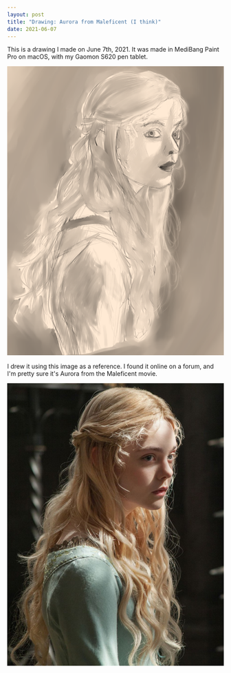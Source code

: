 ```yaml
---
layout: post
title: "Drawing: Aurora from Maleficent (I think)"
date: 2021-06-07
---
```


This is a drawing I made on June 7th, 2021. It was made in MediBang Paint Pro on macOS, with my Gaomon S620 pen tablet.

![Drawing](/assets/images/art/2021-06-07-drawing.png)

I drew it using this image as a reference. I found it online on a forum, and I'm pretty sure it's Aurora from the Maleficent movie.

![Reference](/assets/images/art/2021-06-07-reference.jpg)